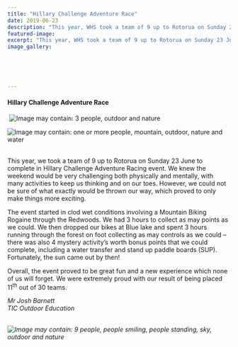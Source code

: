 ```yaml
---
title: "Hillary Challenge Adventure Race"
date: 2019-06-23
description: "This year, WHS took a team of 9 up to Rotorua on Sunday 23 June to complete in Hillary Challenge Adventure Racing event..."
featured-image: 
excerpt: "This year, WHS took a team of 9 up to Rotorua on Sunday 23 June to complete in Hillary Challenge Adventure Racing event."
image_gallery:
    
    
    
    
    
---
```


<h4>Hillary Challenge Adventure Race</h4>
<p>&nbsp;<img src="https://scontent-syd2-1.xx.fbcdn.net/v/t1.0-9/66057213_2285482498167582_8210800000372834304_n.jpg?_nc_cat=106&amp;_nc_oc=AQkpNDPTzQmmcfCnwQU9WxCDB_6tuxkA_2B4NDRQCpNtt3K4UMitj3QiBllMFSxSYvk&amp;_nc_ht=scontent-syd2-1.xx&amp;oh=238d3b5b14a53795ac2f7b876de6512d&amp;oe=5DB62CA8" alt="Image may contain: 3 people, outdoor and nature" /></p>
<p><img src="https://scontent-syd2-1.xx.fbcdn.net/v/t1.0-9/62243938_2285482744834224_3377678219921588224_n.jpg?_nc_cat=101&amp;_nc_oc=AQmDhwEdJaZt8n6YYTVmbgU9SLoNnNREebNGBRncebj3wZn7sp0y2wV8PDCI9dYFA_c&amp;_nc_ht=scontent-syd2-1.xx&amp;oh=64ec24ce09b1dbe37f669928c5cbd40b&amp;oe=5DB22666" alt="Image may contain: one or more people, mountain, outdoor, nature and water" /></p>
<p><br />This year, we took a team of 9 up to Rotorua on Sunday 23&nbsp;June to complete in Hillary Challenge Adventure Racing event. We knew the weekend would be very challenging both physically and mentally, with many activities to keep us thinking and on our toes. However, we could not be sure of what exactly would be thrown our way, which proved to only make things more exciting.</p>
<p>The event started in clod wet conditions involving a Mountain Biking Rogaine through the Redwoods. We had 3 hours to collect as may points as we could. We then dropped our bikes at Blue lake and spent 3 hours running through the forest on foot collecting as may controls as we could &ndash; there was also 4 mystery activity&rsquo;s worth bonus points that we could complete, including a water transfer and stand up paddle boards (SUP). Fortunately, the sun came out by then!</p>
<p>Overall, the event proved to be great fun and a new experience which none of us will forget. We were extremely proud with our result of being placed 11<sup>th</sup> out of 30 teams.</p>
<p><em>Mr Josh Barnett</em><br /><em>TIC Outdoor Education<br /><br /></em></p>
<p><em><img src="https://scontent-syd2-1.xx.fbcdn.net/v/t1.0-9/65544710_2285483028167529_2628389478275743744_n.jpg?_nc_cat=108&amp;_nc_oc=AQl4hV65YO2G2Y4y5JenjcUIrqnpF1dJmf4E6sMxh9SjrrjP9bd_tmkdL4e8rzLsZxQ&amp;_nc_ht=scontent-syd2-1.xx&amp;oh=960acb2a7ae36f67bf945d3bffc09276&amp;oe=5D7DEB97" alt="Image may contain: 9 people, people smiling, people standing, sky, outdoor and nature" /></em></p>

